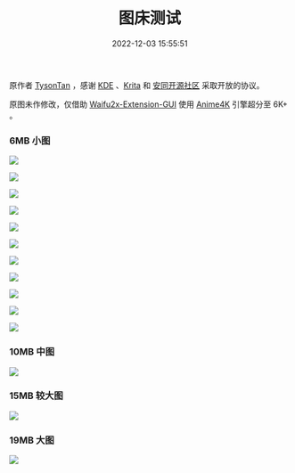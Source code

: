 ﻿---
title: 图床测试
categories: 站务
tags: 站务
secret: '654321'
abbrlink: f672cc4e
date: 2022-12-03 15:55:51
update: 2023-01-03 15:41:15
license: cc-by-sa
---

原作者 [TysonTan](https://tysontan.com/home-zh/) ，感谢 [KDE](https://kde.org/zh-cn/) 、[Krita](https://krita.org/) 和 [安同开源社区](https://aosc.io/zh-cn/) 采取开放的协议。

原图未作修改，仅借助 [Waifu2x-Extension-GUI](https://github.com/AaronFeng753/Waifu2x-Extension-GUI/) 使用 [Anime4K](https://github.com/bloc97/Anime4K) 引擎超分至 6K+ 。

<!-- more -->

### 6MB 小图

![](https://i0.hdslb.com/bfs/album/9b1144e9b656a2bbfa0873f264184bcd84eae83f.png)

![](https://i0.hdslb.com/bfs/album/19c19fe735d990940303ed976b754d988c05aadb.png)

![](https://i0.hdslb.com/bfs/album/13b713d6740f4f05acd45d0eceba7fc8cef7aded.png)

![](https://i0.hdslb.com/bfs/album/4fe1d6967c3dffdd3de2961ee168b77ca02d38c6.png)

![](https://i0.hdslb.com/bfs/album/cbe27b8039ae36ca2e7eca6896815f2efef324c6.png)

![](https://i0.hdslb.com/bfs/album/9826e6c955b9d72d52e02baede10764492809c92.png)

![](https://i0.hdslb.com/bfs/album/1718b271eebaf34eb74efc6e1aa190e2b3d038c9.png)

![](https://i0.hdslb.com/bfs/album/fe6cb82742099c444c9e26a21984eb5c92f95ff2.png)

![](https://i0.hdslb.com/bfs/album/f350c9269cbe27150c535a7a6c8d8f809708042a.png)

![](https://i0.hdslb.com/bfs/album/78713d2ac37dd39489ac17a3898c5bcc392ffe4b.png)

![](https://i0.hdslb.com/bfs/album/fa67ee941daf6a515c5d14ceb243fb369bcfe3e4.png)

### 10MB 中图

![](https://i0.hdslb.com/bfs/album/3476724342a603a7c9b0a332d79c09e1be963df9.png)

### 15MB 较大图

![](https://i0.hdslb.com/bfs/album/cc522e66102cff6248b15ecb69b0ffd28509f99e.png)

### 19MB 大图

![](https://i0.hdslb.com/bfs/album/8d4ab13c44566f7627b3e6d107c73bba8d0877ce.png)
